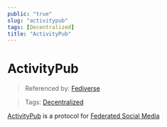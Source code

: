 ```yaml
---
public: "true"
slug: "activitypub"
tags: [Decentralized]
title: "ActivityPub"
---
```

# ActivityPub

> Referenced by: [Fediverse](/garden/fediverse/index.md)

> Tags: [Decentralized](/garden/decentralized/index.md)

[ActivityPub](https://activitypub.rocks) is a protocol for [Federated Social Media](/garden/fediverse/index.md)